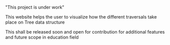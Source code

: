 "This project is under work" 

This website helps the user to visualize how the different traversals take place on Tree data structure

This shall be released soon and open for contribution for additional features and future scope in education field
